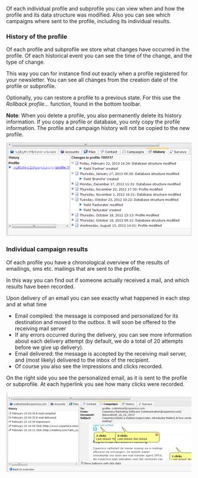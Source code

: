 Of each individual profile and subprofile you can view when and how the
profile and its data structure was modified. Also you can see which
campaigns where sent to the profile, including its individual results.

### History of the profile

Of each profile and subprofile we store what changes have occurred in
the profile. Of each historical event you can see the time of the
change, and the type of change.

This way you can for instance find out exacly when a profile registered
for your newsletter. You can see all changes from the creation date of
the profile or subprofile.

Optionally, you can restore a profile to a previous state. For this use
the *Rollback profile...* function, found in the bottom toolbar.

**Note**: When you delete a profile, you also permanently delete its
history information. If you copy a profile or database, you only copy
the profile information. The profile and campaign history will not be
copied to the new profile.

![](../images/profilehistory.png)

### Individual campaign results

Of each profile you have a chronological overview of the results of
emailings, sms etc. mailings that are sent to the profile.

In this way you can find out if someone actually received a mail, and
which results have been recorded.

Upon delivery of an email you can see exactly what happened in each step
and at what time

-   Email compiled: the message is composed and personalized for its
    destination and moved to the outbox. It will soon be offered to the
    receiving mail server
-   If any errors occurred during the delivery, you can see more
    information about each delivery attempt (by default, we do a total
    of 20 attempts before we give up delivery).
-   Email delivered: the message is accepted by the receiving mail
    server, and (most likely) delivered to the inbox of the recipient.
-   Of course you also see the impressions and clicks recorded.

On the right side you see the personalized email, as it is sent to the
profile or subprofile. At each hyperlink you see how many clicks were
recorded.

![](../images/campaignstab.jpg)
